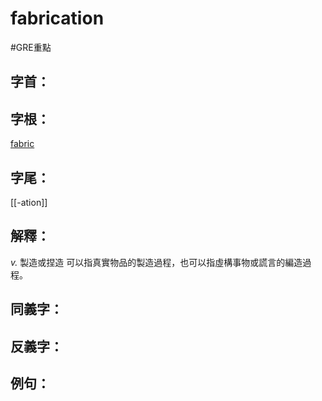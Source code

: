 # fabrication

#GRE重點 
## 字首：

## 字根：
[fabric](/Root%20Prefix%20and%20Suffix/F/fabric.md)

## 字尾：
[[-ation]]

## 解釋：
*v.*
製造或捏造
可以指真實物品的製造過程，也可以指虛構事物或謊言的編造過程。

## 同義字：

## 反義字：

## 例句：

